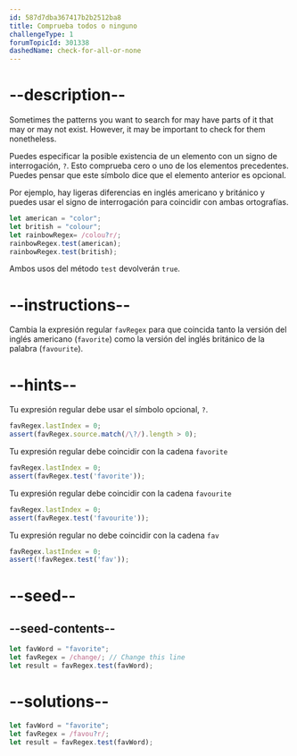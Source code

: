 ```yaml
---
id: 587d7dba367417b2b2512ba8
title: Comprueba todos o ninguno
challengeType: 1
forumTopicId: 301338
dashedName: check-for-all-or-none
---
```


# --description--

Sometimes the patterns you want to search for may have parts of it that may or may not exist. However, it may be important to check for them nonetheless.

Puedes especificar la posible existencia de un elemento con un signo de interrogación, `?`. Esto comprueba cero o uno de los elementos precedentes. Puedes pensar que este símbolo dice que el elemento anterior es opcional.

Por ejemplo, hay ligeras diferencias en inglés americano y británico y puedes usar el signo de interrogación para coincidir con ambas ortografías.

```js
let american = "color";
let british = "colour";
let rainbowRegex= /colou?r/;
rainbowRegex.test(american);
rainbowRegex.test(british);
```

Ambos usos del método `test` devolverán `true`.

# --instructions--

Cambia la expresión regular `favRegex` para que coincida tanto la versión del inglés americano (`favorite`) como la versión del inglés británico de la palabra (`favourite`).

# --hints--

Tu expresión regular debe usar el símbolo opcional, `?`.

```js
favRegex.lastIndex = 0;
assert(favRegex.source.match(/\?/).length > 0);
```

Tu expresión regular debe coincidir con la cadena `favorite`

```js
favRegex.lastIndex = 0;
assert(favRegex.test('favorite'));
```

Tu expresión regular debe coincidir con la cadena `favourite`

```js
favRegex.lastIndex = 0;
assert(favRegex.test('favourite'));
```

Tu expresión regular no debe coincidir con la cadena `fav`

```js
favRegex.lastIndex = 0;
assert(!favRegex.test('fav'));
```

# --seed--

## --seed-contents--

```js
let favWord = "favorite";
let favRegex = /change/; // Change this line
let result = favRegex.test(favWord);
```

# --solutions--

```js
let favWord = "favorite";
let favRegex = /favou?r/;
let result = favRegex.test(favWord);
```
